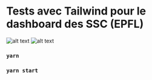 # Tests avec Tailwind pour le dashboard des SSC (EPFL)
![alt text](https://i.imgur.com/QZHFP48.png)
![alt text](https://i.imgur.com/ZVPCQkl.png)
### `yarn`
### `yarn start`

